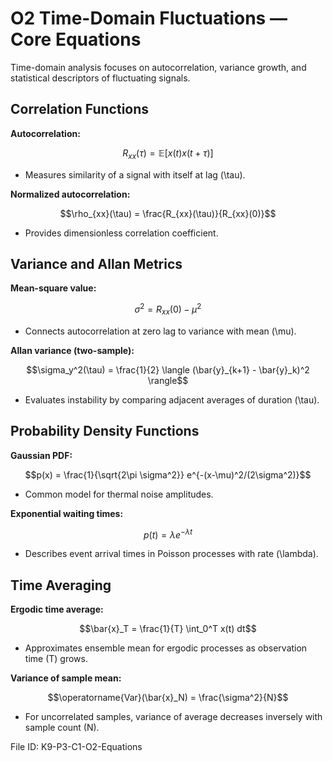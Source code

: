 # O2 Time-Domain Fluctuations — Core Equations

Time-domain analysis focuses on autocorrelation, variance growth, and statistical descriptors of fluctuating signals.

## Correlation Functions
**Autocorrelation:**

$$R_{xx}(\tau) = \mathbb{E}[x(t) x(t+\tau)]$$

- Measures similarity of a signal with itself at lag \(\tau\).

**Normalized autocorrelation:**

$$\rho_{xx}(\tau) = \frac{R_{xx}(\tau)}{R_{xx}(0)}$$

- Provides dimensionless correlation coefficient.

## Variance and Allan Metrics
**Mean-square value:**

$$\sigma^2 = R_{xx}(0) - \mu^2$$

- Connects autocorrelation at zero lag to variance with mean \(\mu\).

**Allan variance (two-sample):**

$$\sigma_y^2(\tau) = \frac{1}{2} \langle (\bar{y}_{k+1} - \bar{y}_k)^2 \rangle$$

- Evaluates instability by comparing adjacent averages of duration \(\tau\).

## Probability Density Functions
**Gaussian PDF:**

$$p(x) = \frac{1}{\sqrt{2\pi \sigma^2}} e^{-(x-\mu)^2/(2\sigma^2)}$$

- Common model for thermal noise amplitudes.

**Exponential waiting times:**

$$p(t) = \lambda e^{-\lambda t}$$

- Describes event arrival times in Poisson processes with rate \(\lambda\).

## Time Averaging
**Ergodic time average:**

$$\bar{x}_T = \frac{1}{T} \int_0^T x(t) dt$$

- Approximates ensemble mean for ergodic processes as observation time \(T\) grows.

**Variance of sample mean:**

$$\operatorname{Var}(\bar{x}_N) = \frac{\sigma^2}{N}$$

- For uncorrelated samples, variance of average decreases inversely with sample count \(N\).

File ID: K9-P3-C1-O2-Equations
